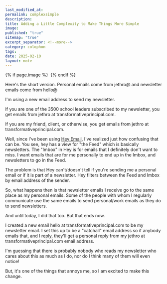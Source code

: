 ```yaml
---
last_modified_at: 
permalink: complexsimple
description: 
title: Adding a Little Complexity to Make Things More Simple
image: 
published: "true"
sitemap: "true"
excerpt_separator: <!--more-->
category: colophon
tags: 
date: 2025-02-10
layout: note
---
```



{% if page.image %} <img src="{{ page.image }}" alt=""> {% endif %}

Here's the short version. Personal emails come from jethro@ and newsletter emails come from hello@

I'm using a new email address to send my newsletter. 

If you are one of the 3500 school leaders subscribed to my newsletter, you get emails from jethro at transformativeprincipal.com. 

If you are my friend, client, or otherwise, you get emails from jethro at transformativeprincipal.com. 

Well, since I've been using [Hey Email](https://hey.com), I've realized just how confusing that can be. You see, hey has a view for "the Feed" which is basically newsletters. The "Imbox" in Hey is for emails that I definitely don't want to miss. I want emails that are for me personally to end up in the Imbox, and newsletters to go in the Feed. 

The problem is that Hey can't/doesn't tell if you're sending me a personal email or if it is part of a newsletter. Hey filters between the Feed and Imbox by email address of the sender. 

So, what happens then is that newsletter emails I receive go to the same place as my personal emails. Some of the people with whom I regularly communicate use the same emails to send personal/work emails as they do to send newsletters. 

And until today, I did that too. But that ends now. 

I created a new email hello at transformativeprincipal.com to be my newsletter email. I set this up to be a "catchall" email address so if anybody emails that, and I reply, they'll get a personal reply from my jethro at transformativeprincipal.com email address. 

I'm guessing that there is probably nobody who reads my newsletter who cares about this as much as I do, nor do I think many of them will even notice! 

But, it's one of the things that annoys me, so I am excited to make this change. 

